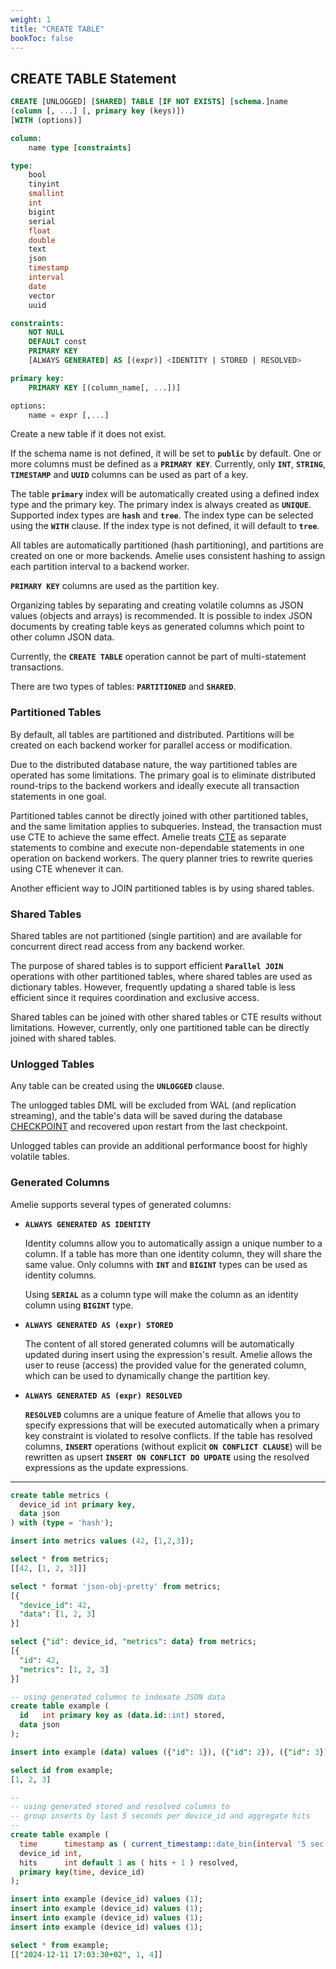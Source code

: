 ```yaml
---
weight: 1
title: "CREATE TABLE"
bookToc: false
---
```


## CREATE TABLE Statement

```SQL
CREATE [UNLOGGED] [SHARED] TABLE [IF NOT EXISTS] [schema.]name
(column [, ...] [, primary key (keys)])
[WITH (options)]

column:
	name type [constraints]

type:
	bool
	tinyint
	smallint
	int
	bigint
	serial
	float
	double
	text
	json
	timestamp
	interval
	date	
	vector
	uuid

constraints:
	NOT NULL
	DEFAULT const
	PRIMARY KEY
	[ALWAYS GENERATED] AS [(expr)] <IDENTITY | STORED | RESOLVED>

primary key:
	PRIMARY KEY [(column_name[, ...])] 

options:
	name = expr [,...]
```

Create a new table if it does not exist.

If the schema name is not defined, it will be set to **`public`** by default. One or more columns must be
defined as a **`PRIMARY KEY`**. Currently, only **`INT`**, **`STRING`**, **`TIMESTAMP`** and **`UUID`** columns can
be used as part of a key.

The table **`primary`** index will be automatically created using a defined index type and the primary key.
The primary index is always created as **`UNIQUE`**. Supported index types are **`hash`** and **`tree`**. The index type can
be selected using the **`WITH`** clause. If the index type is not defined, it will default to **`tree`**.

All tables are automatically partitioned (hash partitioning), and partitions are created on one or
more backends. Amelie uses consistent hashing to assign each partition interval to a backend worker.

**`PRIMARY KEY`** columns are used as the partition key.

Organizing tables by separating and creating volatile columns as JSON values (objects and arrays) is recommended.
It is possible to index JSON documents by creating table keys as generated columns which
point to other column JSON data.

Currently, the **`CREATE TABLE`** operation cannot be part of multi-statement transactions.

There are two types of tables: **`PARTITIONED`** and **`SHARED`**.

### Partitioned Tables

By default, all tables are partitioned and distributed. Partitions will be created on each backend
worker for parallel access or modification.

Due to the distributed database nature, the way partitioned tables are operated has some limitations.
The primary goal is to eliminate distributed round-trips to the backend workers and ideally execute all
transaction statements in one goal.

Partitioned tables cannot be directly joined with other partitioned tables, and the same limitation applies to subqueries.
Instead, the transaction must use CTE to achieve the same effect. Amelie treats [CTE](/docs/sql/transactions/cte) as separate
statements to combine and execute non-dependable statements in one operation on backend workers. The query planner tries to
rewrite queries using CTE whenever it can.

Another efficient way to JOIN partitioned tables is by using shared tables.

### Shared Tables

Shared tables are not partitioned (single partition) and are available for concurrent direct read access from
any backend worker.

The purpose of shared tables is to support efficient **`Parallel JOIN`** operations with other partitioned tables,
where shared tables are used as dictionary tables. However, frequently updating a shared table is less
efficient since it requires coordination and exclusive access.

Shared tables can be joined with other shared tables or CTE results without limitations. However, currently, only
one partitioned table can be directly joined with shared tables.

### Unlogged Tables

Any table can be created using the **`UNLOGGED`** clause.

The unlogged tables DML will be excluded from WAL (and replication streaming), and the table's data will be saved
during the database [CHECKPOINT](/docs/reliability/checkpoint) and recovered upon restart from the last checkpoint.

Unlogged tables can provide an additional performance boost for highly volatile tables.

### Generated Columns

Amelie supports several types of generated columns:

* **`ALWAYS GENERATED AS IDENTITY`**
  
  Identity columns allow you to automatically assign a unique number to a column. If a table has more than
  one identity column, they will share the same value. Only columns with **`INT`** and **`BIGINT`** types can be
  used as identity columns.

  Using **`SERIAL`** as a column type will make the column as an identity column using **`BIGINT`** type.

* **`ALWAYS GENERATED AS (expr) STORED`**

  The content of all stored generated columns will be automatically updated during insert
  using the expression's result. Amelie allows the user to reuse (access) the provided value for
  the generated column, which can be used to dynamically change the partition key.

* **`ALWAYS GENERATED AS (expr) RESOLVED`**

  **`RESOLVED`** columns are a unique feature of Amelie that allows you to specify expressions that
  will be executed automatically when a primary key constraint is violated to resolve conflicts.
  If the table has resolved columns, **`INSERT`** operations (without explicit **`ON CONFLICT CLAUSE`**)
  will be rewritten as upsert **`INSERT ON CONFLICT DO UPDATE`** using the resolved expressions as
  the update expressions.

---

```SQL
create table metrics (
  device_id int primary key,
  data json
) with (type = 'hash');

insert into metrics values (42, [1,2,3]);

select * from metrics;
[[42, [1, 2, 3]]]

select * format 'json-obj-pretty' from metrics;
[{
  "device_id": 42,
  "data": [1, 2, 3]
}]

select {"id": device_id, "metrics": data} from metrics;
[{
  "id": 42,
  "metrics": [1, 2, 3]
}]
```

```SQL
-- using generated columns to indexate JSON data
create table example (
  id   int primary key as (data.id::int) stored,
  data json
);

insert into example (data) values ({"id": 1}), ({"id": 2}), ({"id": 3});

select id from example;
[1, 2, 3]
```

```SQL
--
-- using generated stored and resolved columns to
-- group inserts by last 5 seconds per device_id and aggregate hits
--
create table example (
  time      timestamp as ( current_timestamp::date_bin(interval '5 sec') ) stored,
  device_id int,
  hits      int default 1 as ( hits + 1 ) resolved,
  primary key(time, device_id)
);

insert into example (device_id) values (1);
insert into example (device_id) values (1);
insert into example (device_id) values (1);
insert into example (device_id) values (1);

select * from example;
[["2024-12-11 17:03:30+02", 1, 4]]
```
